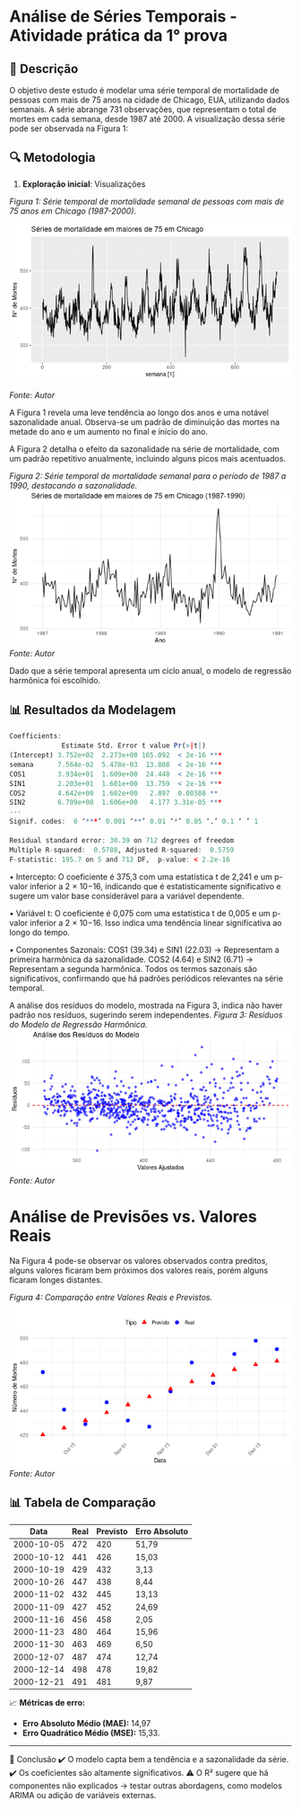

# Análise de Séries Temporais - Atividade prática da 1° prova

## 📌 Descrição
O objetivo deste estudo é modelar uma série temporal de mortalidade de pessoas com mais de 75 anos na cidade de Chicago, EUA, utilizando dados semanais. A série abrange 731 observações, que representam o total de mortes em cada semana, desde 1987 até 2000. A visualização dessa série pode ser observada na Figura 1:

## 🔍 Metodologia
1. **Exploração inicial**: Visualizações

*Figura 1: Série temporal de mortalidade semanal de pessoas com mais de 75 anos
em Chicago (1987-2000).*

![Gráfico de Séries Temporais](imagens/RPLOT.1.png)

*Fonte: Autor*

A Figura 1 revela uma leve tendência ao longo dos anos e uma notável sazonalidade anual. Observa-se um padrão de diminuição das mortes na metade do ano e um aumento no final e início do ano.

A Figura 2 detalha o efeito da sazonalidade na série de mortalidade, com um padrão repetitivo anualmente, incluindo alguns picos mais acentuados.
  
*Figura 2: Série temporal de mortalidade semanal para o período de 1987 a 1990,
destacando a sazonalidade.*
![Gráfico de Séries Temporais](RPLOT.2.png)
 *Fonte: Autor*

Dado que a série temporal apresenta um ciclo anual, o modelo de regressão
harmônica foi escolhido.

## 📊 Resultados da Modelagem

```r
Coefficients:
             Estimate Std. Error t value Pr(>|t|)    
(Intercept) 3.752e+02  2.273e+00 165.092  < 2e-16 ***
semana      7.564e-02  5.478e-03  13.808  < 2e-16 ***
COS1        3.934e+01  1.609e+00  24.448  < 2e-16 ***
SIN1        2.203e+01  1.601e+00  13.759  < 2e-16 ***
COS2        4.642e+00  1.602e+00   2.897  0.00388 ** 
SIN2        6.709e+00  1.606e+00   4.177 3.31e-05 ***
---
Signif. codes:  0 ‘***’ 0.001 ‘**’ 0.01 ‘*’ 0.05 ‘.’ 0.1 ‘ ’ 1

Residual standard error: 30.39 on 712 degrees of freedom
Multiple R-squared:  0.5788, Adjusted R-squared:  0.5759 
F-statistic: 195.7 on 5 and 712 DF,  p-value: < 2.2e-16
```


• Intercepto: O coeficiente é 375,3 com uma estatística t de 2,241 e um p-valor inferior a 2 × 10−16, indicando que é estatisticamente significativo e sugere um valor base considerável para a variável dependente.

• Variável t: O coeficiente é 0,075 com uma estatística t de 0,005 e um p-valor inferior a 2 × 10−16. Isso indica uma tendência linear significativa ao longo do tempo.

• Componentes Sazonais: COS1 (39.34) e SIN1 (22.03) → Representam a primeira harmônica da sazonalidade. COS2 (4.64) e SIN2 (6.71) → Representam a segunda harmônica. Todos os termos sazonais são significativos, confirmando que há padrões periódicos relevantes na série temporal.

A análise dos resíduos do modelo, mostrada na Figura 3, indica não haver padrão nos resíduos, sugerindo serem independentes.
*Figura 3: Resíduos do Modelo de Regressão Harmônica.*
![Gráfico de Séries Temporais](RPLOT.4.png)
 *Fonte: Autor*

# Análise de Previsões vs. Valores Reais

Na Figura 4 pode-se observar os valores observados contra preditos, alguns valores ficaram bem próximos dos valores reais, porém alguns ficaram longes distantes.

*Figura 4: Comparação entre Valores Reais e Previstos.* 
![Gráfico de Séries Temporais](RPLOT.03.png)
 *Fonte: Autor*

## 📊 Tabela de Comparação

| Data       | Real | Previsto | Erro Absoluto |
|------------|------|----------|--------------|
| 2000-10-05 | 472  | 420      | 51,79        |
| 2000-10-12 | 441  | 426      | 15,03        |
| 2000-10-19 | 429  | 432      | 3,13         |
| 2000-10-26 | 447  | 438      | 8,44         |
| 2000-11-02 | 432  | 445      | 13,13        |
| 2000-11-09 | 427  | 452      | 24,69        |
| 2000-11-16 | 456  | 458      | 2,05         |
| 2000-11-23 | 480  | 464      | 15,96        |
| 2000-11-30 | 463  | 469      | 6,50         |
| 2000-12-07 | 487  | 474      | 12,74        |
| 2000-12-14 | 498  | 478      | 19,82        |
| 2000-12-21 | 491  | 481      | 9,87         |

📈 **Métricas de erro:**  
- **Erro Absoluto Médio (MAE):** 14,97  
- **Erro Quadrático Médio (MSE):** 15,33.

---
📌  Conclusão
✔️ O modelo capta bem a tendência e a sazonalidade da série.
✔️ Os coeficientes são altamente significativos.
⚠️ O R² sugere que há componentes não explicados → testar outras abordagens, como modelos ARIMA ou adição de variáveis externas.
